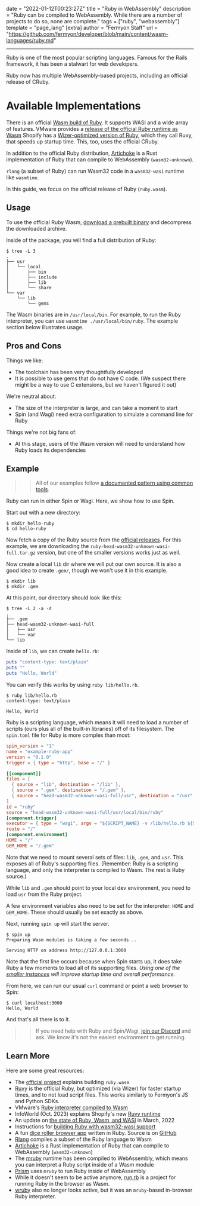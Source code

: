 date = "2022-01-12T00:23:27Z"
title = "Ruby in WebAssembly"
description = "Ruby can be compiled to WebAssembly. While there are a number of projects to do so, none are complete."
tags = ["ruby", "webassembly"]
template = "page_lang"
[extra]
author = "Fermyon Staff"
url = "https://github.com/fermyon/developer/blob/main/content/wasm-languages/ruby.md"

---

Ruby is one of the most popular scripting languages.
Famous for the Rails framework, it has been a stalwart for web developers.

Ruby now has multiple WebAssembly-based projects, including an official release of CRuby.

# Available Implementations

There is an official [Wasm build of Ruby](https://github.com/ruby/ruby.wasm/).
It supports WASI and a wide array of features.
VMware provides a [release of the official Ruby runtime as Wasm](https://github.com/vmware-labs/webassembly-language-runtimes)
Shopify has a [Wizer-optimized version of Ruby](https://github.com/Shopify/ruvy), which they call Ruvy, that speeds up startup time. This, too, uses the official CRuby.

In addition to the official Ruby distribution, [Artichoke](https://www.artichokeruby.org/) is a Rust implementation of Ruby that can compile to WebAssembly (`wasm32-unknown`).

`rlang` (a subset of Ruby) can run Wasm32 code in a `wasm32-wasi` runtime like `wasmtime`.

In this guide, we focus on the official release of Ruby (`ruby.wasm`).

## Usage

To use the official Ruby Wasm, [download a prebuilt binary](https://github.com/ruby/ruby.wasm/releases) and decompress the downloaded archive.

Inside of the package, you will find a full distribution of Ruby:

```console
$ tree -L 3
.
├── usr
│   └── local
│       ├── bin
│       ├── include
│       ├── lib
│       └── share
└── var
    └── lib
        └── gems
```

The Wasm binaries are in `/usr/local/bin`. For example, to run the Ruby interpreter, you can use `wasmtime ./usr/local/bin/ruby`. The example section below illustrates usage.

## Pros and Cons

Things we like:

- The toolchain has been very thoughtfully developed
- It is possible to use gems that do not have C code. (We suspect there might be a way to use C extensions, but we haven't figured it out)

We're neutral about:

- The size of the interpreter is large, and can take a moment to start
- Spin (and Wagi) need extra configuration to simulate a command line for Ruby

Things we're not big fans of:

- At this stage, users of the Wasm version will need to understand how Ruby loads its dependencies

## Example

>> All of our examples follow [a documented pattern using common tools](/wasm-languages/about-examples).

Ruby can run in either Spin or Wagi. Here, we show how to use Spin.

Start out with a new directory:

```console
$ mkdir hello-ruby
$ cd hello-ruby
```

Now fetch a copy of the Ruby source from the [official releases](https://github.com/ruby/ruby.wasm/releases).
For this example, we are downloading the `ruby-head-wasm32-unknown-wasi-full.tar.gz` version, 
but one of the smaller versions works just as well.

Now create a local `lib` dir where we will put our own source.
It is also a good idea to create `.gem/`, though we won't use it in this example.

```console
$ mkdir lib
$ mkdir .gem
```

At this point, our directory should look like this:

```console
$ tree -L 2 -a -d
.
├── .gem
├── head-wasm32-unknown-wasi-full
│   ├── usr
│   └── var
└── lib
```

Inside of `lib`, we can create `hello.rb`:

```ruby
puts "content-type: text/plain"
puts ""
puts "Hello, World"
```

You can verify this works by using `ruby lib/hello.rb`. 

```console
$ ruby lib/hello.rb
content-type: text/plain

Hello, World
```

Ruby is a scripting language, which means it will need to load a number of scripts (ours plus all of the built-in libraries) off of its filesystem. The `spin.toml` file for Ruby is more complex than most:

```toml
spin_version = "1"
name = "example-ruby-app"
version = "0.1.0"
trigger = { type = "http", base = "/" }

[[component]]
files = [
  { source = "lib", destination = "/lib" },
  { source = ".gem", destination = "/.gem" },
  { source = "head-wasm32-unknown-wasi-full/usr", destination = "/usr" },
]
id = "ruby"
source = "head-wasm32-unknown-wasi-full/usr/local/bin/ruby"
[component.trigger]
executor = { type = "wagi", argv = "${SCRIPT_NAME} -v /lib/hello.rb ${SCRIPT_NAME} ${ARGS}" }
route = "/"
[component.environment]
HOME = "/"
GEM_HOME = "/.gem"
```

Note that we need to mount several sets of files: `lib`, `.gem`, and `usr`. This exposes all of Ruby's supporting files.
(Remember: Ruby is a scripting language, and only the interpreter is compiled to Wasm. The rest is Ruby source.)

While `lib` and `.gem` should point to your local dev environment, you need to load `usr` from the Ruby project.

A few environment variables also need to be set for the interpreter: `HOME` and `GEM_HOME`.
These should usually be set exactly as above.

Next, running `spin up` will start the server.

```console
$ spin up
Preparing Wasm modules is taking a few seconds...

Serving HTTP on address http://127.0.0.1:3000
```

Note that the first line occurs because when Spin starts up, it does take Ruby a few moments to load all of its supporting files.
_Using one of the [smaller instances](https://github.com/ruby/ruby.wasm/releases) will improve startup time
and overall performance._

From here, we can run our usual `curl` command or point a web browser to Spin:

```console
$ curl localhost:3000
Hello, World
```

And that's all there is to it.

>> If you need help with Ruby and Spin/Wagi, [join our Discord](https://discord.gg/AAFNfS7NGf) and ask. We know it's not the easiest environment to get running.

## Learn More

Here are some great resources:

- The [official project](https://github.com/ruby/ruby.wasm) explains building `ruby.wasm`
- [Ruvy](https://github.com/Shopify/ruvy) is the official Ruby, but optimized (via Wizer) for faster startup times, and to not load script files. This works similarly to Fermyon's JS and Python SDKs.
- VMware's [Ruby interpreter compiled to Wasm](https://github.com/vmware-labs/webassembly-language-runtimes)
- InfoWorld (Oct. 2023) explains Shopify's new [Ruvy runtime](https://www.infoworld.com/article/3709509/ruvy-converts-ruby-code-to-webassembly.html)
- An update on [the state of Ruby, Wasm, and WASI](https://medium.com/@kateinoigakukun/final-report-webassembly-wasi-support-in-ruby-4aface7d90c9) in March, 2022
- Instructions for [building Ruby with wasm32-wasi support](https://github.com/ruby/ruby/pull/5407)
- A fun [dice roller browser app](https://repl-wasm.bcdice.org/) written in Ruby. Source is on [GitHub](https://github.com/bcdice/repl.wasm)
- [Rlang](https://github.com/ljulliar/rlang) compiles a subset of the Ruby language to Wasm
- [Artichoke](https://www.artichokeruby.org/) is a Rust implementation of Ruby that can compile to WebAssembly (`wasm32-unknown`)
- The [mruby](https://github.com/mruby/mruby) runtime has been compiled to WebAssembly, which means you can interpret a Ruby script inside of a Wasm module
- [Prism](https://github.com/prism-rb/prism) uses `mruby` to run Ruby inside of WebAssembly
- While it doesn't seem to be active anymore, [run.rb](https://runrb.io/) is a project for running Ruby in the browser as Wasm.
- [wruby](https://github.com/pannous/wruby) also no longer looks active, but it was an `mruby`-based in-browser Ruby interpreter.
